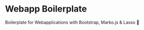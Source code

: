 # Webapp Boilerplate

Boilerplate for Webapplications with Bootstrap, Marko.js &amp; Lasso :triangular_ruler:
